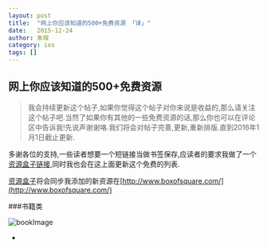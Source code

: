 ```yaml
---
layout: post
title:  "网上你应该知道的500+免费资源 「译」"
date:   2015-12-24
author: 朱琛
category: ios
tags: []
---
```


## 网上你应该知道的500+免费资源

<blockquote>我会持续更新这个帖子,如果你觉得这个帖子对你来说是收益的,那么请关注这个帖子吧.当然了如果你有其他的一些免费资源的话,那么你也可以在评论区中告诉我!先说声谢谢咯.我们将会对帖子完善,更新,重新排版.直到2016年1月1日截止更新.</blockquote>

多谢各位的支持,一些读者想要一个短链接当做书签保存,应读者的要求我做了一个[资源盒子链接](http://www.boxofsquare.com/),同时我也会在这上面更新这个免费的列表.

[资源盒子](http://www.boxofsquare.com/)将会同步我添加的新资源在[http://www.boxofsquare.com/](http://www.boxofsquare.com/)

###书籍类

![bookImage](https://cdn-images-1.medium.com/max/800/1*SIkYbXQ5Ccj9GP6bIba2uQ.jpeg)

* 



